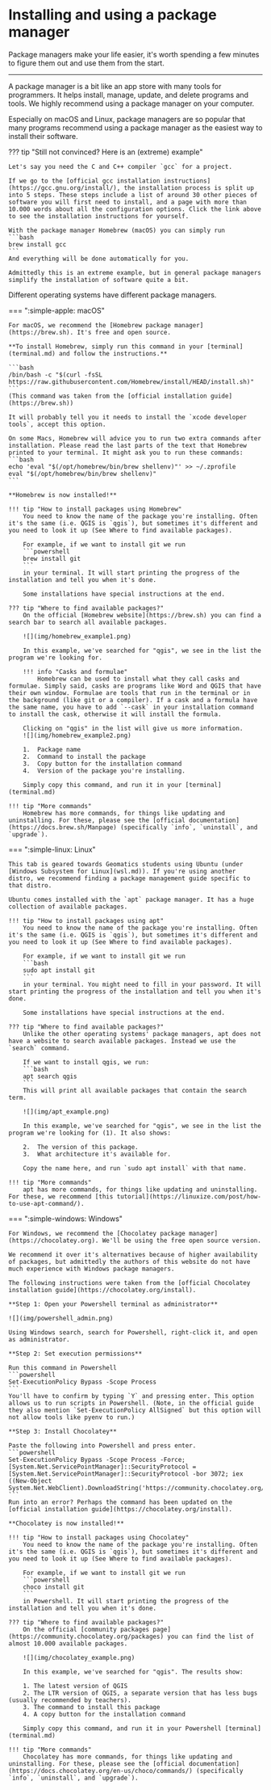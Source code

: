 # Installing and using a package manager

Package managers make your life easier, it's worth spending a few minutes to figure them out and use them from the start.

---

 A package manager is a bit like an app store with many tools for programmers. It helps install, manage, update, and delete programs and tools. We highly recommend using a package manager on your computer.

Especially on macOS and Linux, package managers are so popular that many programs recommend using a package manager as the easiest way to install their software.

??? tip "Still not convinced? Here is an (extreme) example"

    Let's say you need the C and C++ compiler `gcc` for a project.

    If we go to the [official gcc installation instructions](https://gcc.gnu.org/install/), the installation process is split up into 5 steps. These steps include a list of around 30 other pieces of software you will first need to install, and a page with more than 10.000 words about all the configuration options. Click the link above to see the installation instructions for yourself.

    With the package manager Homebrew (macOS) you can simply run
    ```bash
    brew install gcc
    ```
    And everything will be done automatically for you.

    Admittedly this is an extreme example, but in general package managers simplify the installation of software quite a bit.

Different operating systems have different package managers.

=== ":simple-apple: macOS"
    
    For macOS, we recommend the [Homebrew package manager](https://brew.sh). It's free and open source.
    
    **To install Homebrew, simply run this command in your [terminal](terminal.md) and follow the instructions.**

    ```bash
    /bin/bash -c "$(curl -fsSL https://raw.githubusercontent.com/Homebrew/install/HEAD/install.sh)"
    ```
    (This command was taken from the [official installation guide](https://brew.sh))

    It will probably tell you it needs to install the `xcode developer tools`, accept this option.

    On some Macs, Homebrew will advice you to run two extra commands after installation. Please read the last parts of the text that Homebrew printed to your terminal. It might ask you to run these commands:
    ```bash
    echo 'eval "$(/opt/homebrew/bin/brew shellenv)"' >> ~/.zprofile
    eval "$(/opt/homebrew/bin/brew shellenv)"
    ```

    **Homebrew is now installed!**

    !!! tip "How to install packages using Homebrew"
        You need to know the name of the package you're installing. Often it's the same (i.e. QGIS is `qgis`), but sometimes it's different and you need to look it up (See Where to find available packages).

        For example, if we want to install git we run
        ```powershell
        brew install git
        ```
        in your terminal. It will start printing the progress of the installation and tell you when it's done.

        Some installations have special instructions at the end.

    ??? tip "Where to find available packages?"
        On the official [Homebrew website](https://brew.sh) you can find a search bar to search all available packages.

        ![](img/homebrew_example1.png)

        In this example, we've searched for "qgis", we see in the list the program we're looking for.

        !!! info "Casks and formulae"
            Homebrew can be used to install what they call casks and formulae. Simply said, casks are programs like Word and QGIS that have their own window. Formulae are tools that run in the terminal or in the background (like git or a compiler). If a cask and a formula have the same name, you have to add `--cask` in your installation command to install the cask, otherwise it will install the formula.

        Clicking on "qgis" in the list will give us more information.
        ![](img/homebrew_example2.png)
        
        1.  Package name
        2.  Command to install the package
        3.  Copy button for the installation command
        4.  Version of the package you're installing.

        Simply copy this command, and run it in your [terminal](terminal.md)

    !!! tip "More commands"
        Homebrew has more commands, for things like updating and uninstalling. For these, please see the [official documentation](https://docs.brew.sh/Manpage) (specifically `info`, `uninstall`, and `upgrade`).

=== ":simple-linux: Linux"
    
    This tab is geared towards Geomatics students using Ubuntu (under [Windows Subsystem for Linux](wsl.md)). If you're using another distro, we recommend finding a package management guide specific to that distro.

    Ubuntu comes installed with the `apt` package manager. It has a huge collection of available packages.

    !!! tip "How to install packages using apt"
        You need to know the name of the package you're installing. Often it's the same (i.e. QGIS is `qgis`), but sometimes it's different and you need to look it up (See Where to find available packages).

        For example, if we want to install git we run
        ```bash
        sudo apt install git
        ```
        in your terminal. You might need to fill in your password. It will start printing the progress of the installation and tell you when it's done.

        Some installations have special instructions at the end.

    ??? tip "Where to find available packages?"
        Unlike the other operating systems' package managers, apt does not have a website to search available packages. Instead we use the `search` command.

        If we want to install qgis, we run:
        ```bash
        apt search qgis
        ```
        This will print all available packages that contain the search term.

        ![](img/apt_example.png)

        In this example, we've searched for "qgis", we see in the list the program we're looking for (1). It also shows:

        2.  The version of this package.
        3.  What architecture it's available for.

        Copy the name here, and run `sudo apt install` with that name.

    !!! tip "More commands"
        apt has more commands, for things like updating and uninstalling. For these, we recommend [this tutorial](https://linuxize.com/post/how-to-use-apt-command/).

=== ":simple-windows: Windows"
    
    For Windows, we recommend the [Chocolatey package manager](https://chocolatey.org). We'll be using the free open source version.

    We recommend it over it's alternatives because of higher availability of packages, but admittedly the authors of this website do not have much experience with Windows package managers.

    The following instructions were taken from the [official Chocolatey installation guide](https://chocolatey.org/install).

    **Step 1: Open your Powershell terminal as administrator**

    ![](img/powershell_admin.png)
    
    Using Windows search, search for Powershell, right-click it, and open as administrator.

    **Step 2: Set execution permissions**

    Run this command in Powershell
    ```powershell
    Set-ExecutionPolicy Bypass -Scope Process
    ```
    You'll have to confirm by typing `Y` and pressing enter. This option allows us to run scripts in Powershell. (Note, in the official guide they also mention `Set-ExecutionPolicy AllSigned` but this option will not allow tools like pyenv to run.)

    **Step 3: Install Chocolatey**

    Paste the following into Powershell and press enter.
    ```powershell
    Set-ExecutionPolicy Bypass -Scope Process -Force; [System.Net.ServicePointManager]::SecurityProtocol = [System.Net.ServicePointManager]::SecurityProtocol -bor 3072; iex ((New-Object System.Net.WebClient).DownloadString('https://community.chocolatey.org/install.ps1'))
    ```
    Run into an error? Perhaps the command has been updated on the [official installation guide](https://chocolatey.org/install).

    **Chocolatey is now installed!**

    !!! tip "How to install packages using Chocolatey"
        You need to know the name of the package you're installing. Often it's the same (i.e. QGIS is `qgis`), but sometimes it's different and you need to look it up (See Where to find available packages).

        For example, if we want to install git we run
        ```powershell
        choco install git
        ```
        in Powershell. It will start printing the progress of the installation and tell you when it's done.

    ??? tip "Where to find available packages?"
        On the official [community packages page](https://community.chocolatey.org/packages) you can find the list of almost 10.000 available packages.

        ![](img/chocolatey_example.png)

        In this example, we've searched for "qgis". The results show:

        1. The latest version of QGIS
        2. The LTR version of QGIS, a separate version that has less bugs (usually recommended by teachers).
        3. The command to install this package
        4. A copy button for the installation command

        Simply copy this command, and run it in your Powershell [terminal](terminal.md)

    !!! tip "More commands"
        Chocolatey has more commands, for things like updating and uninstalling. For these, please see the [official documentation](https://docs.chocolatey.org/en-us/choco/commands/) (specifically `info`, `uninstall`, and `upgrade`).